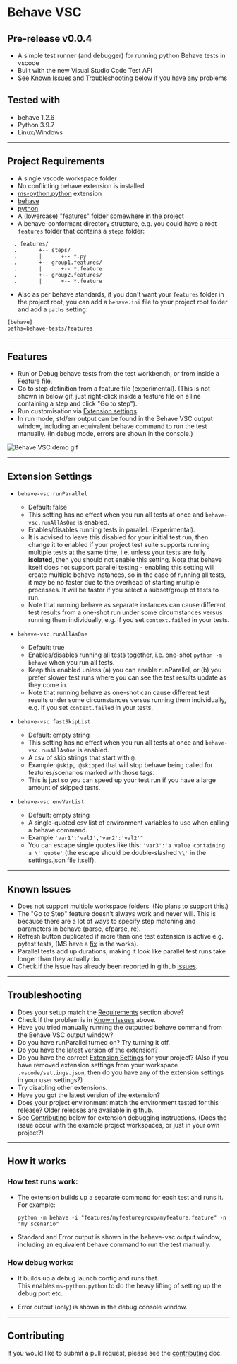 # Behave VSC 

## Pre-release v0.0.4
- A simple test runner (and debugger) for running python Behave tests in vscode
- Built with the new Visual Studio Code Test API  
- See [Known Issues](#known-issues) and [Troubleshooting](#troubleshooting) below if you have any problems

## Tested with
- behave 1.2.6
- Python 3.9.7
- Linux/Windows

---
## Project Requirements
- A single vscode workspace folder
- No conflicting behave extension is installed
- [ms-python.python](https://marketplace.visualstudio.com/items?itemName=ms-python.python) extension
- [behave](https://behave.readthedocs.io)
- [python](https://www.python.org/) 
- A (lowercase) "features" folder somewhere in the project
- A behave-conformant directory structure, e.g. you could have a root `features` folder that contains a `steps` folder:
```  
  . features/  
  .       +-- steps/  
  .       |      +-- *.py  
  .       +-- group1.features/  
  .       |      +-- *.feature  
  .       +-- group2.features/  
  .       |      +-- *.feature  
```
- Also as per behave standards, if you don't want your `features` folder in the project root, you can add a `behave.ini` file to your project root 
folder and add a `paths` setting:
```
[behave]
paths=behave-tests/features 
```

---
## Features

- Run or Debug behave tests from the test workbench, or from inside a Feature file.
- Go to step definition from a feature file (experimental). (This is not shown in below gif, just right-click inside a feature file on a line 
containing a step and click "Go to step").
- Run customisation via [Extension settings](#extension-settings).
- In run mode, std/err output can be found in the Behave VSC output window, including an equivalent behave command to run the test manually. 
(In debug mode, errors are shown in the console.)


![Behave VSC demo gif](https://github.com/jimasp/behave-vsc/raw/main/images/behave-vsc.gif)

---
## Extension Settings

- `behave-vsc.runParallel`
  - Default: false
  - This setting has no effect when you run all tests at once and `behave-vsc.runAllAsOne` is enabled. 
  - Enables/disables running tests in parallel. (Experimental). 
  - It is advised to leave this disabled for your initial test 
run, then change it to enabled if your project test suite supports running multiple tests at the same time, i.e. unless your tests are 
fully **isolated**, then you should not enable this setting. Note that behave itself does not support parallel testing - enabling this setting 
will create multiple behave instances, so in the case of running all tests, it may be no faster due to the overhead of starting multiple processes. 
It will be faster if you select a subset/group of tests to run.  
  - Note that running behave as separate instances can cause different test results from a one-shot run under some circumstances versus running them 
  individually, e.g. if you set `context.failed` in your tests.  

- `behave-vsc.runAllAsOne` 
   - Default: true
  - Enables/disables running all tests together, i.e. one-shot `python -m behave` when you run all tests. 
  - Keep this enabled unless (a) you can enable runParallel, or (b) you prefer slower test runs where you can see the test results update as they 
  come in. 
  - Note that running behave as one-shot can cause different test results under some circumstances versus running them individually, e.g. if you 
  set `context.failed` in your tests.

- `behave-vsc.fastSkipList`
  - Default: empty string
  - This setting has no effect when you run all tests at once and `behave-vsc.runAllAsOne` is enabled. 
  - A csv of skip strings that start with `@`.
  - Example: `@skip, @skipped` that will stop behave being called for features/scenarios marked with those tags. 
  - This is just so you can speed up your test run if you have a large amount of skipped tests. 
  
- `behave-vsc.envVarList`
  - Default: empty string
  - A single-quoted csv list of environment variables to use when calling a behave command.
  - Example `'var1':'val1','var2':'val2'"`
  - You can escape single quotes like this: `'var3':'a value containing a \' quote'` (the escape should be double-slashed `\\'` in the 
  settings.json file itself).

---
## Known Issues
- Does not support multiple workspace folders. (No plans to support this.)
- The "Go to Step" feature doesn't always work and never will. This is because there are a lot of ways to specify 
step matching and parameters in behave (parse,  cfparse, re). 
- Refresh button duplicated if more than one test extension is active e.g. pytest tests, (MS have 
a [fix](https://github.com/microsoft/vscode/issues/139737) in the works).
- Parallel tests add up durations, making it look like parallel test runs take longer than they actually do.
- Check if the issue has already been reported in github [issues](https://github.com/jimasp/behave-vsc/issues).


---
## Troubleshooting
- Does your setup match the [Requirements](#requirements) section above?
- Check if the problem is in [Known Issues](#known-issues) above.
- Have you tried manually running the outputted behave command from the Behave VSC output window?
- Do you have runParallel turned on? Try turning it off.
- Do you have the latest version of the extension?
- Do you have the correct [Extension Settings](#extension-settings) for your project? (Also if you have removed extension settings from your 
workspace `.vscode/settings.json`, then do you have any of the extension settings in your user settings?)
- Try disabling other extensions.
- Have you got the latest version of the extension?
- Does your project environment match the environment tested for this release? Older releases are available in 
[github](https://github.com/jimasp/behave-vsc/releases).
- See [Contributing](#contributing) below for extension debugging instructions. (Does the issue occur with the example project workspaces, or just 
in your own project?) 

---  
## How it works

### How test runs work:

- The extension builds up a separate command for each test and runs it. For example:
  ```
  python -m behave -i "features/myfeaturegroup/myfeature.feature" -n "my scenario"
  ```

- Standard and Error output is shown in the behave-vsc output window, including an equivalent behave command to run the test manually.


### How debug works:

- It builds up a debug launch config and runs that.    
This enables `ms-python.python` to do the heavy lifting of setting up the debug port etc.

- Error output (only) is shown in the debug console window.


---
## Contributing

If you would like to submit a pull request, please see the [contributing](CONTRIBUTING.md) doc.


